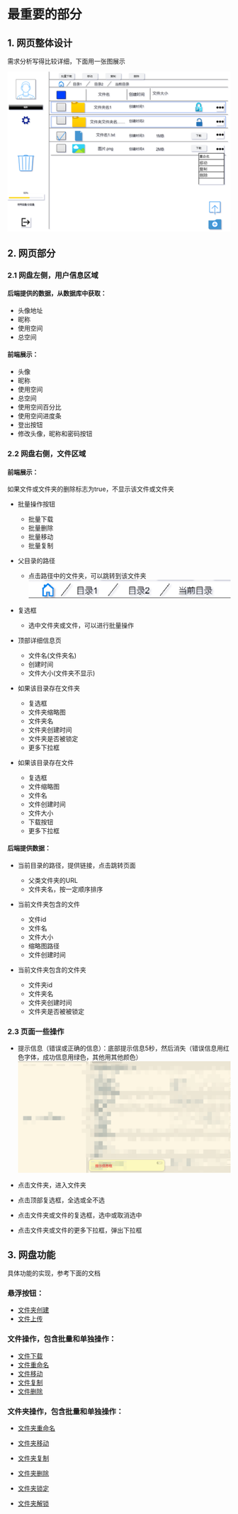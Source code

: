 # 最重要的部分

## 1. 网页整体设计

需求分析写得比较详细，下面用一张图展示

![网盘页面](网盘页面.png)

## 2. 网页部分

### 2.1 网盘左侧，用户信息区域

#### 后端提供的数据，从数据库中获取：
- 头像地址
- 昵称
- 使用空间
- 总空间

#### 前端展示：
- 头像
- 昵称
- 使用空间
- 总空间
- 使用空间百分比
- 使用空间进度条
- 登出按钮
- 修改头像，昵称和密码按钮

### 2.2 网盘右侧，文件区域

#### 前端展示：
如果文件或文件夹的删除标志为true，不显示该文件或文件夹

- 批量操作按钮
    - 批量下载
    - 批量删除
    - 批量移动
    - 批量复制

- 父目录的路径
    - 点击路径中的文件夹，可以跳转到该文件夹
![alt text](image.png)

- 复选框
    - 选中文件夹或文件，可以进行批量操作

- 顶部详细信息页
    - 文件名(文件夹名)
    - 创建时间
    - 文件大小(文件夹不显示)

- 如果该目录存在文件夹
    - 复选框
    - 文件夹缩略图
    - 文件夹名
    - 文件夹创建时间
    - 文件夹是否被锁定
    - 更多下拉框

- 如果该目录存在文件
    - 复选框
    - 文件缩略图
    - 文件名
    - 文件创建时间
    - 文件大小
    - 下载按钮
    - 更多下拉框

#### 后端提供数据：

- 当前目录的路径，提供链接，点击跳转页面
    - 父类文件夹的URL
    - 文件夹名，按一定顺序排序

- 当前文件夹包含的文件
    - 文件id
    - 文件名
    - 文件大小
    - 缩略图路径
    - 文件创建时间

- 当前文件夹包含的文件夹
    - 文件夹id
    - 文件夹名
    - 文件夹创建时间
    - 文件夹是否被被锁定


### 2.3 页面一些操作

- 提示信息（错误或正确的信息）：底部提示信息5秒，然后消失（错误信息用红色字体，成功信息用绿色，其他用其他颜色）
![alt text](image-1.png)

- 点击文件夹，进入文件夹

- 点击顶部复选框，全选或全不选

- 点击文件夹或文件的复选框，选中或取消选中

- 点击文件夹或文件的更多下拉框，弹出下拉框


## 3. 网盘功能
具体功能的实现，参考下面的文档
### 悬浮按钮：
- [文件夹创建](文件夹创建.md)
- [文件上传](文件上传.md)

### 文件操作，包含批量和单独操作：

- [文件下载](文件下载.md)
- [文件重命名](文件重命名.md)
- [文件移动](文件移动.md)
- [文件复制](文件复制.md)
- [文件删除](文件删除.md)


### 文件夹操作，包含批量和单独操作：

- [文件夹重命名](文件夹重命名.md)
- [文件夹移动](文件夹移动.md)
- [文件夹复制](文件夹复制.md)
- [文件夹删除](文件夹删除.md)

- [文件夹锁定](文件夹锁定.md)
- [文件夹解锁](文件夹解锁.md)
